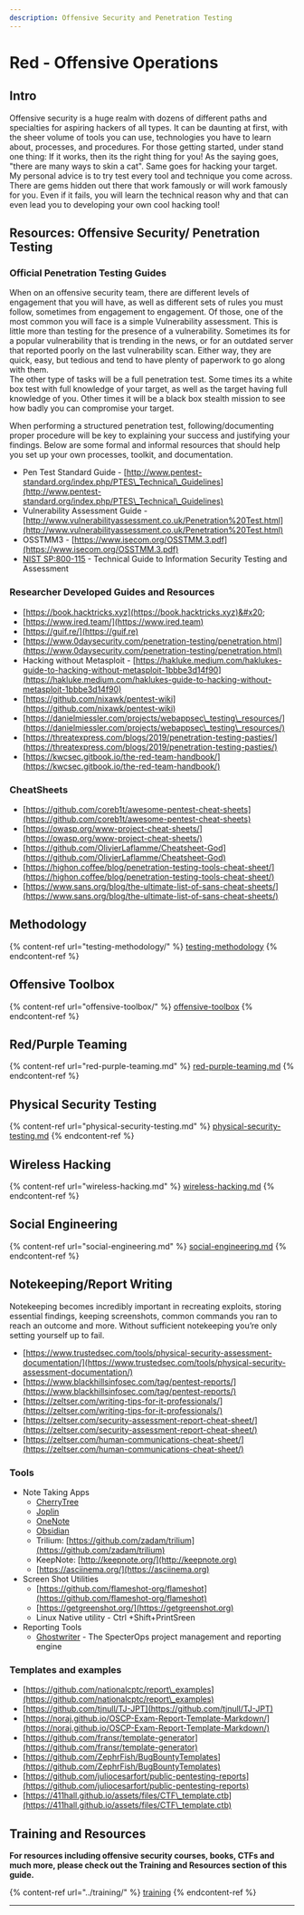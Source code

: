 ```yaml
---
description: Offensive Security and Penetration Testing
---
```


# Red - Offensive Operations

## **Intro**

Offensive security is a huge realm with dozens of different paths and specialties for aspiring hackers of all types. It can be daunting at first, with the sheer volume of tools you can use, technologies you have to learn about, processes,  and procedures. For those getting started, under stand one thing: If it works, then its the right thing for you! As the saying goes, "there are many ways to skin a cat". Same goes for hacking your target.\
My personal advice is to try test every tool and technique you come across. There are gems hidden out there that work famously or will work famously for you. Even if it fails, you will learn the technical reason why and that can even lead you to developing your own cool hacking tool!

## Resources: Offensive Security/ Penetration Testing&#x20;

### **Official Penetration Testing Guides**

When on an offensive security team, there are different levels of engagement that you will have, as well as different sets of rules you must follow, sometimes from engagement to engagement. Of those, one of the most common you will face is a simple Vulnerability assessment. This is little more than testing for the presence of a vulnerability. Sometimes its for a popular vulnerability that is trending in the news, or for an outdated server that reported poorly on the last vulnerability scan. Either way, they are quick, easy, but tedious and tend to have plenty of paperwork to go along with them.\
The other type of tasks will be a full penetration test. Some times its a white box test with full knowledge of your target, as well as the target having full knowledge of you. Other times it will be a black box stealth mission to see how badly you can compromise your target.

When performing a structured penetration test, following/documenting proper procedure will be key to explaining your success and justifying your findings. Below are some formal and informal resources that should help you set up your own processes, toolkit, and documentation.

* Pen Test Standard Guide - [http://www.pentest-standard.org/index.php/PTES\_Technical\_Guidelines](http://www.pentest-standard.org/index.php/PTES\_Technical\_Guidelines)
* Vulnerability Assessment Guide - [http://www.vulnerabilityassessment.co.uk/Penetration%20Test.html](http://www.vulnerabilityassessment.co.uk/Penetration%20Test.html)
* OSSTMM3 - [https://www.isecom.org/OSSTMM.3.pdf](https://www.isecom.org/OSSTMM.3.pdf)
* [NIST SP:800-115](https://csrc.nist.gov/publications/detail/sp/800-115/final) - Technical Guide to Information Security Testing and Assessment

### **Researcher Developed Guides and Resources**

* [https://book.hacktricks.xyz](https://book.hacktricks.xyz)&#x20;
* [https://www.ired.team/](https://www.ired.team)
* [https://guif.re/](https://guif.re)
* [https://www.0daysecurity.com/penetration-testing/penetration.html](https://www.0daysecurity.com/penetration-testing/penetration.html)
* Hacking without Metasploit - [https://hakluke.medium.com/haklukes-guide-to-hacking-without-metasploit-1bbbe3d14f90](https://hakluke.medium.com/haklukes-guide-to-hacking-without-metasploit-1bbbe3d14f90)
* [https://github.com/nixawk/pentest-wiki](https://github.com/nixawk/pentest-wiki)
* [https://danielmiessler.com/projects/webappsec\_testing\_resources/](https://danielmiessler.com/projects/webappsec\_testing\_resources/)
* [https://threatexpress.com/blogs/2019/penetration-testing-pasties/](https://threatexpress.com/blogs/2019/penetration-testing-pasties/)
* [https://kwcsec.gitbook.io/the-red-team-handbook/](https://kwcsec.gitbook.io/the-red-team-handbook/)

### **CheatSheets**

* [https://github.com/coreb1t/awesome-pentest-cheat-sheets](https://github.com/coreb1t/awesome-pentest-cheat-sheets)
* [https://owasp.org/www-project-cheat-sheets/](https://owasp.org/www-project-cheat-sheets/)
* [https://github.com/OlivierLaflamme/Cheatsheet-God](https://github.com/OlivierLaflamme/Cheatsheet-God)
* [https://highon.coffee/blog/penetration-testing-tools-cheat-sheet/](https://highon.coffee/blog/penetration-testing-tools-cheat-sheet/)
* [https://www.sans.org/blog/the-ultimate-list-of-sans-cheat-sheets/](https://www.sans.org/blog/the-ultimate-list-of-sans-cheat-sheets/)

## Methodology

{% content-ref url="testing-methodology/" %}
[testing-methodology](testing-methodology/)
{% endcontent-ref %}

## Offensive Toolbox

{% content-ref url="offensive-toolbox/" %}
[offensive-toolbox](offensive-toolbox/)
{% endcontent-ref %}

## Red/Purple Teaming

{% content-ref url="red-purple-teaming.md" %}
[red-purple-teaming.md](red-purple-teaming.md)
{% endcontent-ref %}

## Physical Security Testing

{% content-ref url="physical-security-testing.md" %}
[physical-security-testing.md](physical-security-testing.md)
{% endcontent-ref %}

## Wireless Hacking

{% content-ref url="wireless-hacking.md" %}
[wireless-hacking.md](wireless-hacking.md)
{% endcontent-ref %}

## Social Engineering

{% content-ref url="social-engineering.md" %}
[social-engineering.md](social-engineering.md)
{% endcontent-ref %}

## Notekeeping/Report Writing

Notekeeping becomes incredibly important in recreating exploits, storing essential findings, keeping screenshots, common commands you ran to reach an outcome and more. Without sufficient notekeeping you’re only setting yourself up to fail.

* [https://www.trustedsec.com/tools/physical-security-assessment-documentation/](https://www.trustedsec.com/tools/physical-security-assessment-documentation/)
* [https://www.blackhillsinfosec.com/tag/pentest-reports/](https://www.blackhillsinfosec.com/tag/pentest-reports/)
* [https://zeltser.com/writing-tips-for-it-professionals/](https://zeltser.com/writing-tips-for-it-professionals/)
* [https://zeltser.com/security-assessment-report-cheat-sheet/](https://zeltser.com/security-assessment-report-cheat-sheet/)
* [https://zeltser.com/human-communications-cheat-sheet/](https://zeltser.com/human-communications-cheat-sheet/)

### Tools

* Note Taking Apps
  * [CherryTree](https://www.giuspen.com/cherrytree/)
  * [Joplin](https://joplinapp.org)
  * [OneNote](https://www.onenote.com)
  * [Obsidian](https://obsidian.md)
  * Trilium: [https://github.com/zadam/trilium](https://github.com/zadam/trilium)
  * KeepNote: [http://keepnote.org/](http://keepnote.org)
  * [https://asciinema.org/](https://asciinema.org)
* Screen Shot Utilities
  * [https://github.com/flameshot-org/flameshot](https://github.com/flameshot-org/flameshot)
  * [https://getgreenshot.org/](https://getgreenshot.org)
  * Linux Native utility - Ctrl +Shift+PrintSreen
* Reporting Tools
  * [Ghostwriter](https://github.com/GhostManager/Ghostwriter) - The SpecterOps project management and reporting engine

### Templates and examples

* [https://github.com/nationalcptc/report\_examples](https://github.com/nationalcptc/report\_examples)
* [https://github.com/tjnull/TJ-JPT](https://github.com/tjnull/TJ-JPT)
* [https://noraj.github.io/OSCP-Exam-Report-Template-Markdown/](https://noraj.github.io/OSCP-Exam-Report-Template-Markdown/)
* [https://github.com/fransr/template-generator](https://github.com/fransr/template-generator)
* [https://github.com/ZephrFish/BugBountyTemplates](https://github.com/ZephrFish/BugBountyTemplates)
* [https://github.com/juliocesarfort/public-pentesting-reports](https://github.com/juliocesarfort/public-pentesting-reports)
* [https://411hall.github.io/assets/files/CTF\_template.ctb](https://411hall.github.io/assets/files/CTF\_template.ctb)

## **Training and Resources**

**For resources including offensive security courses, books, CTFs and much more, please check out the Training and Resources section of this guide.**

{% content-ref url="../training/" %}
[training](../training/)
{% endcontent-ref %}

****
